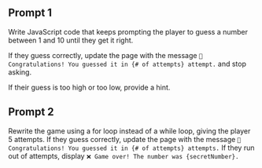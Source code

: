 ## Prompt 1
Write JavaScript code that keeps prompting the player to guess a number between 1 and 10 until they get it right.

If they guess correctly, update the page with the message `🎉 Congratulations! You guessed it in {# of attempts} attempt.` and stop asking.

If their guess is too high or too low, provide a hint.

## Prompt 2
Rewrite the game using a for loop instead of a while loop, giving the player 5 attempts. 
If they guess correctly, update the page with the message `🎉 Congratulations! You guessed it in {# of attempts} attempts.` 
If they run out of attempts, display `❌ Game over! The number was {secretNumber}.`